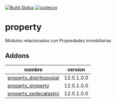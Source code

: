 [![Build Status](https://travis-ci.org/OdooNodrizaTech/property.svg?branch=12.0)](https://travis-ci.org/OdooNodrizaTech/property)
[![codecov](https://codecov.io/gh/OdooNodrizaTech/property/branch/12.0/graph/badge.svg)](https://codecov.io/gh/OdooNodrizaTech/property)

property
=========
Módulos relacionados con Propiedades inmobiliarias


Addons
----------------
nombre | version
--- | ---
[property_distritopostal](property_distritopostal/) | 12.0.1.0.0
[property_property](property_property/) | 12.0.1.0.0
[property_sedecatastro](property_sedecatastro/) | 12.0.1.0.0
